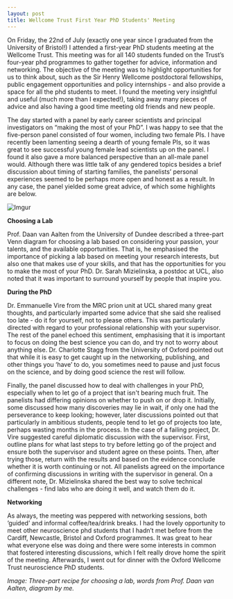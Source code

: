 ```yaml
---
layout: post
title: Wellcome Trust First Year PhD Students' Meeting
---
```


On Friday, the 22nd of July (exactly one year since I graduated from the University of Bristol!) I attended a first-year PhD students meeting at the Wellcome Trust. This meeting was for all 140 students funded on the Trust’s four-year phd programmes to gather together for advice, information and networking. The objective of the meeting was to highlight opportunities for us to think about, such as the Sir Henry Wellcome postdoctoral fellowships, public engagement opportunities and policy internships - and also provide a space for all the phd students to meet. I found the meeting very insightful and useful (much more than I expected!), taking away many pieces of advice and also having a good time meeting old friends and new people.

The day started with a panel by early career scientists and principal investigators on “making the most of your PhD”. I was happy to see that the five-person panel consisted of four women, including two female PIs. I have recently been lamenting seeing a dearth of young female PIs, so it was great to see successful young female lead scientists up on the panel. I found it also gave a more balanced perspective than an all-male panel would. Although there was little talk of any gendered topics besides a brief discussion about timing of starting families, the panelists’ personal experiences seemed to be perhaps more open and honest as a result. In any case, the panel yielded some great advice, of which some highlights are below.

![Imgur](http://i.imgur.com/oVqZp2b.png)

**Choosing a Lab**

Prof. Daan van Aalten from the University of Dundee described a three-part Venn diagram for choosing a lab based on considering your passion, your talents, and the available opportunities. That is, he emphasised the importance of picking a lab based on meeting your research interests, but also one that makes use of your skills, and that has the opportunities for you to make the most of your PhD. Dr. Sarah Mizielinska, a postdoc at UCL, also noted that it was important to surround yourself by people that inspire you.

**During the PhD**

Dr. Emmanuelle Vire from the MRC prion unit at UCL shared many great thoughts, and particularly imparted some advice that she said she realised too late - do it for yourself, not to please others. This was particularly directed with regard to your professional relationship with your supervisor. The rest of the panel echoed this sentiment, emphasising that it is important to focus on doing the best science you can do, and try not to worry about anything else. Dr. Charlotte Stagg from the University of Oxford pointed out that while it is easy to get caught up in the networking, publishing, and other things you ‘have’ to do, you sometimes need to pause and just focus on the science, and by doing good science the rest will follow.

Finally, the panel discussed how to deal with challenges in your PhD, especially when to let go of a project that isn't bearing much fruit. The panelists had differing opinions on whether to push on or drop it. Initially, some discussed how many discoveries may lie in wait, if only one had the perseverance to keep looking; however, later discussions pointed out that particularly in ambitious students, people tend to let go of projects too late, perhaps wasting months in the process. In the case of a failing project, Dr. Vire suggested careful diplomatic discussion with the supervisor. First, outline plans for what last steps to try before letting go of the project and ensure both the supervisor and student agree on these points. Then, after trying those, return with the results and based on the evidence conclude whether it is worth continuing or not. All panelists agreed on the importance of confirming discussions in writing with the supervisor in general. On a different note, Dr. Mizielinska shared the best way to solve technical challenges - find labs who are doing it well, and watch them do it.

**Networking**

As always, the meeting was peppered with networking sessions, both ‘guided’ and informal coffee/tea/drink breaks. I had the lovely opportunity to meet other neuroscience phd students that I hadn’t met before from the Cardiff, Newcastle, Bristol and Oxford programmes. It was great to hear what everyone else was doing and there were some interests in common that fostered interesting discussions, which I felt really drove home the spirit of the meeting. Afterwards, I went out for dinner with the Oxford Wellcome Trust neuroscience PhD students.

*Image: Three-part recipe for choosing a lab, words from Prof. Daan van Aalten, diagram by me.*